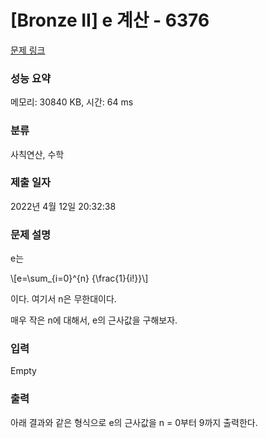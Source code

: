 # [Bronze II] e 계산 - 6376 

[문제 링크](https://www.acmicpc.net/problem/6376) 

### 성능 요약

메모리: 30840 KB, 시간: 64 ms

### 분류

사칙연산, 수학

### 제출 일자

2022년 4월 12일 20:32:38

### 문제 설명

<p>e는</p>

<p>\[e=\sum_{i=0}^{n} {\frac{1}{i!}}\]</p>

<p>이다. 여기서 n은 무한대이다.</p>

<p>매우 작은 n에 대해서, e의 근사값을 구해보자.</p>

### 입력 

 Empty

### 출력 

 <p>아래 결과와 같은 형식으로 e의 근사값을 n = 0부터 9까지 출력한다. </p>

